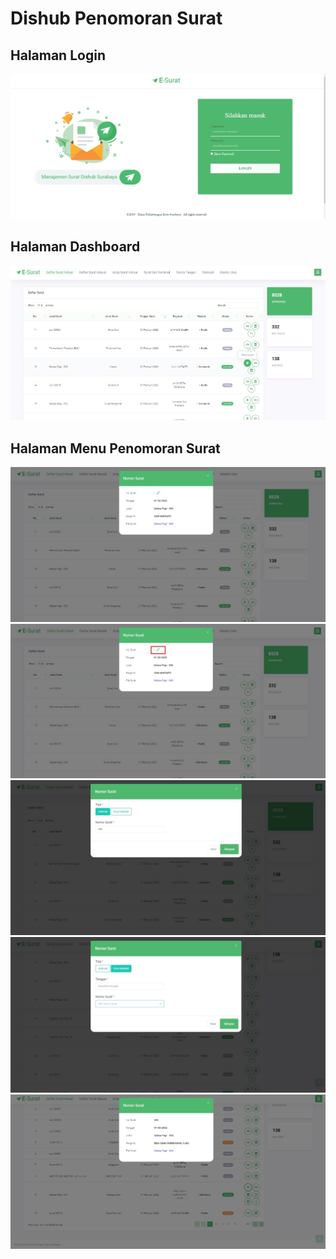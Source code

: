 # Dishub Penomoran Surat

## Halaman Login
![Alt text](/screenshot_esurat/login.jpg)

## Halaman Dashboard
![Alt text](/screenshot_esurat/dashboard_admin1.jpg)

## Halaman Menu Penomoran Surat
![Alt text](/screenshot_esurat/penomoran_surat.jpg)
![Alt text](/screenshot_esurat/penomoran_surat1.jpg)
![Alt text](/screenshot_esurat/penomoran_surat2.jpg)
![Alt text](/screenshot_esurat/penomoran_surat3.jpg)
![Alt text](/screenshot_esurat/penomoran_surat4.jpg)


<!-- ## Halaman Report
![Alt text](/screenshot_penomoran/report.png)

## Halaman Report Preview
![Alt text](/screenshot_penomoran/report_preview.png) -->
